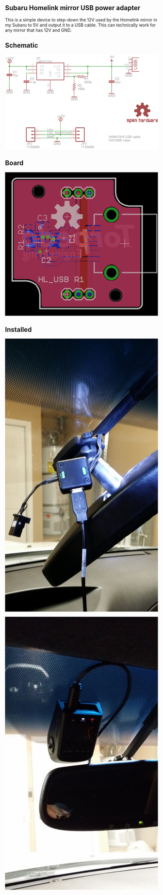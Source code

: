 ## Subaru Homelink mirror USB power adapter

This is a simple device to step-down the 12V used by the Homelink mirror in my Subaru to 5V and output it to a USB cable. This can technically work for any mirror that has 12V and GND.

## Schematic

![schematic](https://raw.githubusercontent.com/jotux/SubaruHomelinkUsbAdapter/master/pics/schematic.png "schematic")

## Board

![Board](https://raw.githubusercontent.com/jotux/SubaruHomelinkUsbAdapter/master/pics/board.png "Board")

## Installed


![i1](https://raw.githubusercontent.com/jotux/SubaruHomelinkUsbAdapter/master/pics/wiring.jpg "i1")

![i2](https://raw.githubusercontent.com/jotux/SubaruHomelinkUsbAdapter/master/pics/installed.jpg "i2")

